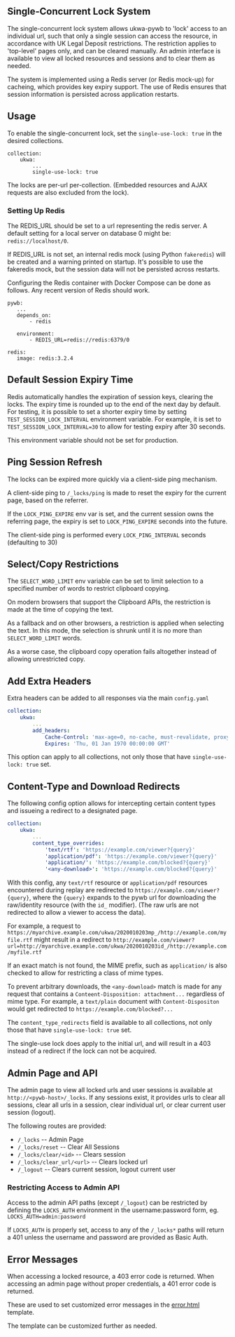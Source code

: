 ## Single-Concurrent Lock System

The single-concurrent lock system allows ukwa-pywb to 'lock' access to an individual url, such that only a single session can access the resource,
in accordance with UK Legal Deposit restrictions. The restriction applies to 'top-level' pages only, and
can be cleared manually. An admin interface is available to view all locked resources and sessions and to clear them as needed.

The system is implemented using a Redis server (or Redis mock-up) for cacheing, which provides key expiry support. The use of Redis ensures
that session information is persisted across application restarts.

## Usage

To enable the single-concurrent lock, set the `single-use-lock: true` in the desired collections.

```
collection:
    ukwa:
        ...
        single-use-lock: true
```


The locks are per-url per-collection. (Embedded resources and AJAX requests are also excluded from the lock).

### Setting Up Redis

The REDIS_URL should be set to a url representing the redis server. A default setting for a local server on database 0 might be:
`redis://localhost/0`.

If REDIS_URL is not set, an internal redis mock (using Python `fakeredis`) will be created and a warning printed on startup.
It's possible to use the fakeredis mock, but the session data will not be persisted across restarts.

Configuring the Redis container with Docker Compose can be done as follows. Any recent version of Redis should work.

```
pywb:
   ...
   depends_on:
       - redis
       
   environment:
       - REDIS_URL=redis://redis:6379/0
       
redis:
   image: redis:3.2.4
```

## Default Session Expiry Time

Redis automatically handles the expiration of session keys, clearing the locks. The expiry time is rounded up to the end of the next day by default.
For testing, it is possible to set a shorter expiry time by setting `TEST_SESSION_LOCK_INTERVAL` environment variable.
For example, it is set to `TEST_SESSION_LOCK_INTERVAL=30` to allow for testing expiry after 30 seconds.

This environment variable should not be set for production.

## Ping Session Refresh

The locks can be expired more quickly via a client-side ping mechanism.

A client-side ping to `/_locks/ping` is made to reset the expiry for the current page, based on the referrer.

If the `LOCK_PING_EXPIRE` env var is set, and the current session owns the referring page, the expiry is set
to `LOCK_PING_EXPIRE` seconds into the future.

The client-side ping is performed every `LOCK_PING_INTERVAL` seconds (defaulting to 30)


## Select/Copy Restrictions

The `SELECT_WORD_LIMIT` env variable can be set to limit selection to a specified number of words
to restrict clipboard copying.

On modern browsers that support the Clipboard APIs, the restriction is made at the time of copying the text.

As a fallback and on other browsers, a restriction is applied when selecting the text. In this mode,
the selection is shrunk until it is no more than `SELECT_WORD_LIMIT` words.

As a worse case, the clipboard copy operation fails altogether instead of allowing unrestricted copy.


## Add Extra Headers

Extra headers can be added to all responses via the main `config.yaml`


```yaml
collection:
    ukwa:
        ...
        add_headers:
            Cache-Control: 'max-age=0, no-cache, must-revalidate, proxy-revalidate, private'
            Expires: 'Thu, 01 Jan 1970 00:00:00 GMT'
```

This option can apply to all collections, not only those that have `single-use-lock: true` set.


## Content-Type and Download Redirects

The following config option allows for intercepting certain content types and issueing a redirect
to a designated page.

```yaml
collection:
    ukwa:
        ...
        content_type_overrides:
            'text/rtf': 'https://example.com/viewer?{query}'
            'application/pdf': 'https://example.com/viewer?{query}'
            'application/': 'https://example.com/blocked?{query}'
            '<any-download>': 'https://example.com/blocked?{query}'
```

With this config, any `text/rtf` resource or `application/pdf` resources encountered during replay are redirected to `https://example.com/viewer?{query}`,
where the `{query}` expands to the pywb url for downloading the raw/identity resource (with the `id_` modifier).
(The raw urls are not redirected to allow a viewer to access the data).

For example, a request to `https://myarchive.example.com/ukwa/2020010203mp_/http://example.com/myfile.rtf` might result in a redirect to `http://example.com/viewer?url=http://myarchive.example.com/ukwa/2020010203id_/http://example.com/myfile.rtf`

If an exact match is not found, the MIME prefix, such as `application/` is also checked to allow for restricting a class of mime types.


To prevent arbitrary downloads, the `<any-download>` match is made for any request that contains a `Conteent-Disposition: attachment...` regardless of mime type.
For example, a `text/plain` document with `Content-Dispositon` would get redirected to `https://example.com/blocked?...`

The `content_type_redirects` field is available to all collections, not only those that have `single-use-lock: true` set.

The single-use lock does apply to the initial url, and will result in a 403 instead of a redirect if the lock can not be acquired.




## Admin Page and API

The admin page to view all locked urls and user sessions is available at `http://<pywb-host>/_locks`.
If any sessions exist, it provides urls to clear all sessions, clear all urls in a session, clear individual url, or clear current
user session (logout).

The following routes are provided:
- `/_locks` -- Admin Page
- `/_locks/reset` -- Clear All Sessions
- `/_locks/clear/<id>` -- Clears session <id>
- `/_locks/clear_url/<url>` -- Clears locked url <url>
- `/_logout` -- Clears current session, logout current user

### Restricting Access to Admin API

Access to the admin API paths (except `/_logout`) can be restricted by defining the 
`LOCKS_AUTH` environment in the username:password form, eg. `LOCKS_AUTH=admin:password`

If `LOCKS_AUTH` is properly set, access to any of the `/_locks*` paths will return a 401 unless the username and password are provided as Basic Auth.

## Error Messages

When accessing a locked resource, a 403 error code is returned.
When accessing an admin page without proper credentials, a 401 error code is returned.

These are used to set customized error messages in the [error.html](https://github.com/ukwa/ukwa-pywb/blob/master/templates/error.html)
template.

The template can be customized further as needed.
